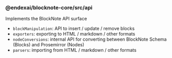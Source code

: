 ### @endexai/blocknote-core/src/api

Implements the BlockNote API surface

- `blockManipulation`: API to insert / update / remove blocks
- `exporters`: exporting to HTML / markdown / other formats
- `nodeConversions`: internal API for converting between BlockNote Schema (Blocks) and Prosemirror (Nodes)
- `parsers`: importing from HTML / markdown / other formats